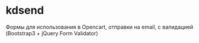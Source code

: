 # kdsend
Формы для использования в Opencart, отправки на email, с валидацией (Bootstrap3 + jQuery Form Validator)
